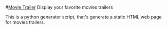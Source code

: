 #[Movie Trailer](https://massina.github.io/Movie-Trailer/)
Display your favorite movies trailers

This is a python generator script, that's generate a static HTML web page for movies trailers.
